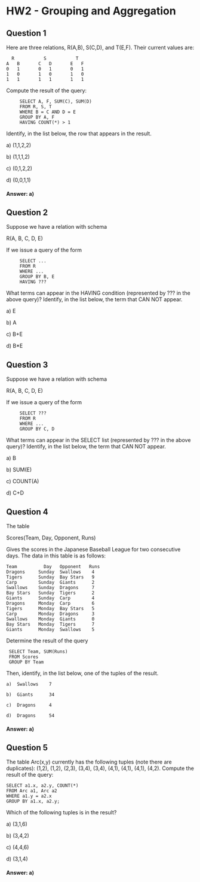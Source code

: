 # HW2 - Grouping and Aggregation

## Question 1
Here are three relations, R(A,B), S(C,D), and T(E,F). Their current values are:
```
  R	          S	          T
A	B       C	D       E	F
0	1       0   1       0   1
1	0       1   0       1   0
1	1       1   1       1   1
```
Compute the result of the query:

```
     SELECT A, F, SUM(C), SUM(D)
     FROM R, S, T
     WHERE B = C AND D = E
     GROUP BY A, F
     HAVING COUNT(*) > 1
```
Identify, in the list below, the row that appears in the result.

 
a) 	(1,1,2,2)
 	
b) 	(1,1,1,2)
 	
c) 	(0,1,2,2)
 	
d) 	(0,0,1,1)


#### Answer: a)

## Question 2
Suppose we have a relation with schema

R(A, B, C, D, E)

If we issue a query of the form

```
     SELECT ...
     FROM R
     WHERE ...
     GROUP BY B, E
     HAVING ???
```
What terms can appear in the HAVING condition (represented by ??? in the above query)? Identify, in the list below, the term that CAN NOT appear.

 
a) 	E

b) 	A

c) 	B+E

d) 	B*E

 
## Question 3
Suppose we have a relation with schema

R(A, B, C, D, E)

If we issue a query of the form

```
     SELECT ???
     FROM R
     WHERE ...
     GROUP BY C, D
```
What terms can appear in the SELECT list (represented by ??? in the above query)? Identify, in the list below, the term that CAN NOT appear.

 
a) 	B

b) 	SUM(E)

c) 	COUNT(A)

d) 	C+D

## Question 4
The table

Scores(Team, Day, Opponent, Runs)

Gives the scores in the Japanese Baseball League for two consecutive days. The data in this table is as follows:
```
Team	      Day   Opponent   Runs
Dragons	    Sunday	Swallows	4
Tigers	    Sunday	Bay Stars	9
Carp	    Sunday	Giants	    2
Swallows	Sunday	Dragons	    7
Bay Stars	Sunday	Tigers	    2
Giants	    Sunday	Carp	    4
Dragons	    Monday	Carp	    6
Tigers	    Monday	Bay Stars	5
Carp	    Monday	Dragons	    3
Swallows	Monday	Giants	    0
Bay Stars	Monday	Tigers	    7
Giants	    Monday	Swallows	5
```
Determine the result of the query


     SELECT Team, SUM(Runs)
     FROM Scores
     GROUP BY Team
Then, identify, in the list below, one of the tuples of the result.

```
a) 	Swallows	7
 	
b) 	Giants	    34
 	
c) 	Dragons	    4
 	
d) 	Dragons	    54
```

 	
#### Answer:   a)

## Question 5
The table Arc(x,y) currently has the following tuples (note there are duplicates): (1,2), (1,2), (2,3), (3,4), (3,4), (4,1), (4,1), (4,1), (4,2). Compute the result of the query:
```
SELECT a1.x, a2.y, COUNT(*)
FROM Arc a1, Arc a2
WHERE a1.y = a2.x
GROUP BY a1.x, a2.y;
```
Which of the following tuples is in the result?

 
a) 	(3,1,6)

b) 	(3,4,2)

c) 	(4,4,6)

d) 	(3,1,4)

 	
#### Answer:   a)

